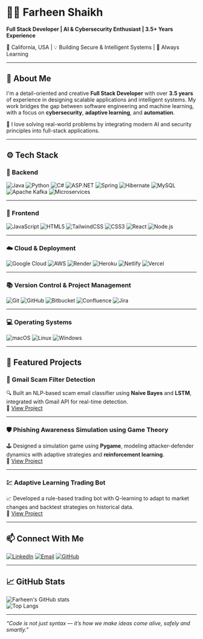 # 👩‍💻 Farheen Shaikh

**Full Stack Developer | AI & Cybersecurity Enthusiast | 3.5+ Years Experience**


📍 California, USA | 💡 Building Secure & Intelligent Systems | 🌱 Always Learning

---

## 🧠 About Me

I'm a detail-oriented and creative **Full Stack Developer** with over **3.5 years** of experience in designing scalable applications and intelligent systems. My work bridges the gap between software engineering and machine learning, with a focus on **cybersecurity**, **adaptive learning**, and **automation**.

🔐 I love solving real-world problems by integrating modern AI and security principles into full-stack applications.

---


## ⚙️ Tech Stack

### 🔧 Backend  
![Java](https://img.shields.io/badge/Java-007396?logo=java&logoColor=white)   ![Python](https://img.shields.io/badge/Python-3776AB?logo=python&logoColor=white)  ![C#](https://img.shields.io/badge/C%23-239120?logo=c-sharp&logoColor=white)   ![ASP.NET](https://img.shields.io/badge/ASP.NET-512BD4?logo=dotnet&logoColor=white)   ![Spring](https://img.shields.io/badge/Spring-6DB33F?logo=spring&logoColor=white)   ![Hibernate](https://img.shields.io/badge/Hibernate-59666C?logo=hibernate&logoColor=white)   ![MySQL](https://img.shields.io/badge/MySQL-4479A1?logo=mysql&logoColor=white)   ![Apache Kafka](https://img.shields.io/badge/Apache_Kafka-231F20?logo=apachekafka&logoColor=white)   ![Microservices](https://img.shields.io/badge/Microservices-FF6F00?style=flat-square)

---

### 🎨 Frontend  
![JavaScript](https://img.shields.io/badge/JavaScript-F7DF1E?logo=javascript&logoColor=black)   ![HTML5](https://img.shields.io/badge/HTML5-E34F26?logo=html5&logoColor=white)   ![TailwindCSS](https://img.shields.io/badge/TailwindCSS-06B6D4?logo=tailwindcss&logoColor=white)   ![CSS3](https://img.shields.io/badge/CSS3-1572B6?logo=css3&logoColor=white)   ![React](https://img.shields.io/badge/React-61DAFB?logo=react&logoColor=black)   ![Node.js](https://img.shields.io/badge/Node.js-339933?logo=nodedotjs&logoColor=white)

---

### ☁️ Cloud & Deployment  
![Google Cloud](https://img.shields.io/badge/Google_Cloud-4285F4?logo=googlecloud&logoColor=white)   ![AWS](https://img.shields.io/badge/AWS-232F3E?logo=amazonaws&logoColor=white)   ![Render](https://img.shields.io/badge/Render-46E3B7?logo=render&logoColor=black)   ![Heroku](https://img.shields.io/badge/Heroku-430098?logo=heroku&logoColor=white)   ![Netlify](https://img.shields.io/badge/Netlify-00C7B7?logo=netlify&logoColor=white)   ![Vercel](https://img.shields.io/badge/Vercel-000000?logo=vercel&logoColor=white)

---

### 📚 Version Control & Project Management  
![Git](https://img.shields.io/badge/Git-F05032?logo=git&logoColor=white)   ![GitHub](https://img.shields.io/badge/GitHub-181717?logo=github&logoColor=white)   ![Bitbucket](https://img.shields.io/badge/Bitbucket-0052CC?logo=bitbucket&logoColor=white)   ![Confluence](https://img.shields.io/badge/Confluence-172B4D?logo=confluence&logoColor=white)   ![Jira](https://img.shields.io/badge/Jira-0052CC?logo=jira&logoColor=white)

---

### 💻 Operating Systems  
![macOS](https://img.shields.io/badge/macOS-000000?logo=apple&logoColor=white)   ![Linux](https://img.shields.io/badge/Linux-FCC624?logo=linux&logoColor=black)   ![Windows](https://img.shields.io/badge/Windows-0078D6?logo=windows&logoColor=white)


---

## 🚀 Featured Projects

### 📩 Gmail Scam Filter Detection  
🔍 Built an NLP-based scam email classifier using **Naive Bayes** and **LSTM**, integrated with Gmail API for real-time detection.  
🔗 [View Project](https://github.com/yourrepo/gmail-scam-filter)

---

### 🛡️ Phishing Awareness Simulation using Game Theory  
🕹️ Designed a simulation game using **Pygame**, modeling attacker-defender dynamics with adaptive strategies and **reinforcement learning**.  
🔗 [View Project](https://github.com/yourrepo/phishing-awareness-game)

---

### 💹 Adaptive Learning Trading Bot  
📈 Developed a rule-based trading bot with Q-learning to adapt to market changes and backtest strategies on historical data.  
🔗 [View Project](https://github.com/yourrepo/adaptive-trading-bot)

---

## 📫 Connect With Me

 [![LinkedIn](https://img.shields.io/badge/LinkedIn-Connect-blue?logo=linkedin)](https://www.linkedin.com/in/farheen-shaikh0509/) 
[![Email](https://img.shields.io/badge/Email-f_shaikh1@u.pacific.edu-red?logo=gmail)](mailto:f_shaikh1@u.pacific.edu) 
[![GitHub](https://img.shields.io/badge/GitHub-Visit-black?logo=github)](https://github.com/farheen-shaikh530) 


---

## 📈 GitHub Stats

![Farheen's GitHub stats](https://github-readme-stats.vercel.app/api?username=farheen-shaikh530&show_icons=true&theme=radical)  
![Top Langs](https://github-readme-stats.vercel.app/api/top-langs/?username=yourusername&layout=compact&theme=radical)

---

_“Code is not just syntax — it’s how we make ideas come alive, safely and smartly.”_
